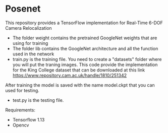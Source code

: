 # Posenet
This repository provides a TensorFlow implementation for Real-Time 6-DOF Camera Relocalization

- The folder weight contains the pretrained GoogleNet weights that are using for training
- The folder lib contains the GoogleNet architecture and all the function used in the network
- train.py is the training file. You need to create a "datasets" folder where you will put the traning images. This code provide the implementation for the King College dataset that can be downloaded  at this link https://www.repository.cam.ac.uk/handle/1810/251342

After training the model is saved with the name model.ckpt that you can used for testing.

- test.py is the testing file. 

Requirements:

- Tensorflow 1.13
- Opencv
